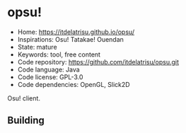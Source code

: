# opsu!

- Home: https://itdelatrisu.github.io/opsu/
- Inspirations: Osu! Tatakae! Ouendan
- State: mature
- Keywords: tool, free content
- Code repository: https://github.com/itdelatrisu/opsu.git
- Code language: Java
- Code license: GPL-3.0
- Code dependencies: OpenGL, Slick2D

Osu! client.

## Building
